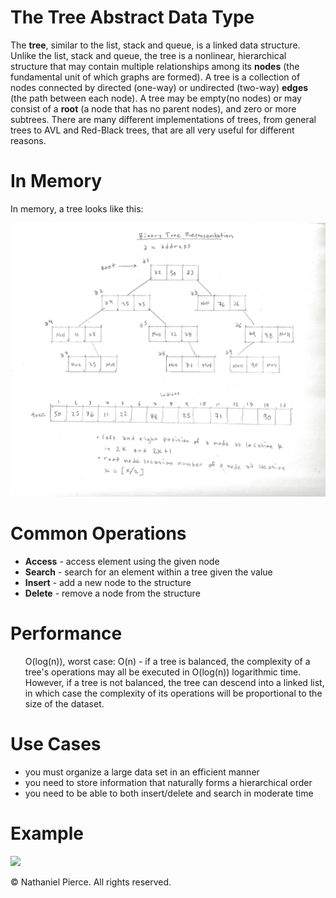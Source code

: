 
<h1>The Tree Abstract Data Type</h1>

<p>The <strong>tree</strong>, similar to the list, stack and queue, is a linked data structure. Unlike the list, stack and queue, the tree is a nonlinear, hierarchical structure that may contain multiple relationships among its <strong>nodes</strong> (the fundamental unit of which graphs are formed). A tree is a collection of nodes connected by directed (one-way) or undirected (two-way) <strong>edges</strong> (the path between each node). A tree may be empty(no nodes) or may consist of a <strong>root</strong> (a node that has no parent nodes), and zero or more subtrees. There are many different implementations of trees, from general trees to AVL and Red-Black trees, that are all very useful for different reasons.</p>

<h1>In Memory</h1>

<p>In memory, a tree looks like this:</p>
<img src="img/tree.png" width="800">

<h1>Common Operations</h1>

<ul>
  <li><strong>Access</strong> - access element using the given node
  <li><strong>Search</strong> - search for an element within a tree given the value
  <li><strong>Insert</strong> - add a new node to the structure
  <li><strong>Delete</strong> - remove a node from the structure
</ul>

<h1>Performance</h1>

<ul>
  <p>O(log(n)), worst case: O(n) - if a tree is balanced, the complexity of a tree's operations may all be executed in O(log(n)) logarithmic time. However, if a tree is not balanced, the tree can descend into a linked list, in which case the complexity of its operations will be proportional to the size of the dataset.
</ul>

<h1>Use Cases</h1>

<ul>
  <li>you must organize a large data set in an efficient manner
  <li>you need to store information that naturally forms a hierarchical order
  <li>you need to be able to both insert/delete and search in moderate time
</ul>

<h1>Example</h1>

![](gif/x.gif)

<p>&copy; Nathaniel Pierce. All rights reserved.</p>


